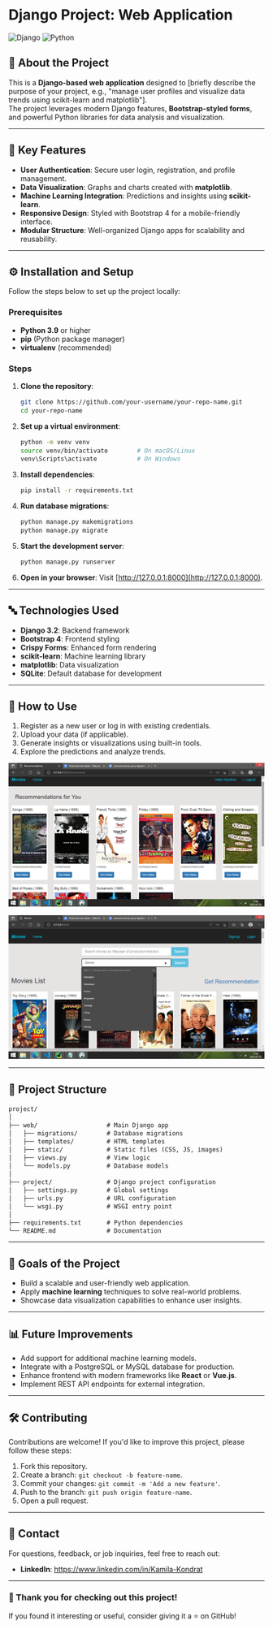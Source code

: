 
# Django Project: Web Application

![Django](https://img.shields.io/badge/Django-3.2-green) ![Python](https://img.shields.io/badge/Python-3.9-blue)

## 🔖 About the Project

This is a **Django-based web application** designed to [briefly describe the purpose of your project, e.g., "manage user profiles and visualize data trends using scikit-learn and matplotlib"].  
The project leverages modern Django features, **Bootstrap-styled forms**, and powerful Python libraries for data analysis and visualization.

---

## 🚀 Key Features

- **User Authentication**: Secure user login, registration, and profile management.
- **Data Visualization**: Graphs and charts created with **matplotlib**.
- **Machine Learning Integration**: Predictions and insights using **scikit-learn**.
- **Responsive Design**: Styled with Bootstrap 4 for a mobile-friendly interface.
- **Modular Structure**: Well-organized Django apps for scalability and reusability.

---

## ⚙️ Installation and Setup

Follow the steps below to set up the project locally:

### Prerequisites
- **Python 3.9** or higher
- **pip** (Python package manager)
- **virtualenv** (recommended)

### Steps

1. **Clone the repository**:
   ```bash
   git clone https://github.com/your-username/your-repo-name.git
   cd your-repo-name
   ```

2. **Set up a virtual environment**:
   ```bash
   python -m venv venv
   source venv/bin/activate        # On macOS/Linux
   venv\Scripts\activate           # On Windows
   ```

3. **Install dependencies**:
   ```bash
   pip install -r requirements.txt
   ```

4. **Run database migrations**:
   ```bash
   python manage.py makemigrations
   python manage.py migrate
   ```

5. **Start the development server**:
   ```bash
   python manage.py runserver
   ```

6. **Open in your browser**:
   Visit [http://127.0.0.1:8000](http://127.0.0.1:8000).

---

## 🔤 Technologies Used

- **Django 3.2**: Backend framework
- **Bootstrap 4**: Frontend styling
- **Crispy Forms**: Enhanced form rendering
- **scikit-learn**: Machine learning library
- **matplotlib**: Data visualization
- **SQLite**: Default database for development

---

## 🦞 How to Use

1. Register as a new user or log in with existing credentials.
2. Upload your data (if applicable).
3. Generate insights or visualizations using built-in tools.
4. Explore the predictions and analyze trends.

![Project Image](photo/rekomendacje.png)

![Project Image](photo/wyszukiwarka.png)

---

## 📂 Project Structure

```
project/
│
├── web/                   # Main Django app
│   ├── migrations/        # Database migrations
│   ├── templates/         # HTML templates
│   ├── static/            # Static files (CSS, JS, images)
│   ├── views.py           # View logic
│   └── models.py          # Database models
│
├── project/               # Django project configuration
│   ├── settings.py        # Global settings
│   ├── urls.py            # URL configuration
│   └── wsgi.py            # WSGI entry point
│
├── requirements.txt       # Python dependencies
└── README.md              # Documentation
```

---

## 🎯 Goals of the Project

- Build a scalable and user-friendly web application.
- Apply **machine learning** techniques to solve real-world problems.
- Showcase data visualization capabilities to enhance user insights.

---

## 📊 Future Improvements

- Add support for additional machine learning models.
- Integrate with a PostgreSQL or MySQL database for production.
- Enhance frontend with modern frameworks like **React** or **Vue.js**.
- Implement REST API endpoints for external integration.

---

## 🛠️ Contributing

Contributions are welcome! If you'd like to improve this project, please follow these steps:

1. Fork this repository.
2. Create a branch: `git checkout -b feature-name`.
3. Commit your changes: `git commit -m 'Add a new feature'`.
4. Push to the branch: `git push origin feature-name`.
5. Open a pull request.

---

## 📧 Contact

For questions, feedback, or job inquiries, feel free to reach out:

- **LinkedIn**: https://www.linkedin.com/in/Kamila-Kondrat
  
---

### 🌟 Thank you for checking out this project!
If you found it interesting or useful, consider giving it a ⭐️ on GitHub!
